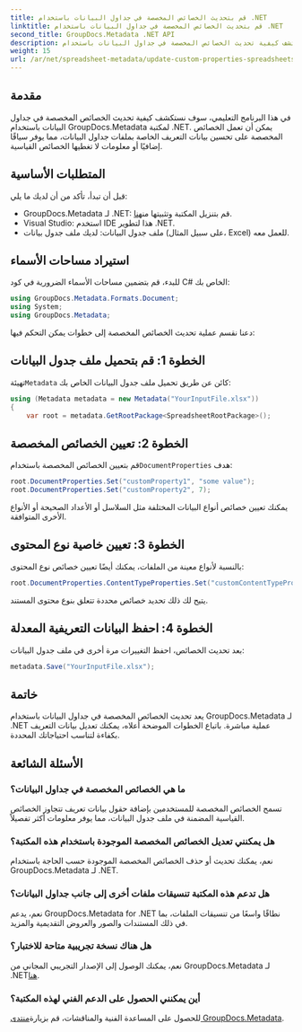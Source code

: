 ```yaml
---
title: قم بتحديث الخصائص المخصصة في جداول البيانات باستخدام .NET
linktitle: قم بتحديث الخصائص المخصصة في جداول البيانات باستخدام .NET
second_title: GroupDocs.Metadata .NET API
description: اكتشف كيفية تحديث الخصائص المخصصة في جداول البيانات باستخدام GroupDocs.Metadata لـ .NET. يعزز هذا البرنامج التعليمي مهاراتك في إدارة البيانات الوصفية بشكل فعال.
weight: 15
url: /ar/net/spreadsheet-metadata/update-custom-properties-spreadsheets/
---
```

## مقدمة
في هذا البرنامج التعليمي، سوف نستكشف كيفية تحديث الخصائص المخصصة في جداول البيانات باستخدام GroupDocs.Metadata لمكتبة .NET. يمكن أن تعمل الخصائص المخصصة على تحسين بيانات التعريف الخاصة بملفات جداول البيانات، مما يوفر سياقًا إضافيًا أو معلومات لا تغطيها الخصائص القياسية.
## المتطلبات الأساسية
قبل أن تبدأ، تأكد من أن لديك ما يلي:
- GroupDocs.Metadata لـ .NET: قم بتنزيل المكتبة وتثبيتها من[هنا](https://releases.groupdocs.com/metadata/net/).
- Visual Studio: استخدم IDE هذا لتطوير .NET.
- ملف جدول البيانات: لديك ملف جدول بيانات (على سبيل المثال، Excel) للعمل معه.

## استيراد مساحات الأسماء
للبدء، قم بتضمين مساحات الأسماء الضرورية في كود C# الخاص بك:
```csharp
using GroupDocs.Metadata.Formats.Document;
using System;
using GroupDocs.Metadata;
```

دعنا نقسم عملية تحديث الخصائص المخصصة إلى خطوات يمكن التحكم فيها:
## الخطوة 1: قم بتحميل ملف جدول البيانات
 تهيئة`Metadata` كائن عن طريق تحميل ملف جدول البيانات الخاص بك:
```csharp
using (Metadata metadata = new Metadata("YourInputFile.xlsx"))
{
    var root = metadata.GetRootPackage<SpreadsheetRootPackage>();
```
## الخطوة 2: تعيين الخصائص المخصصة
 قم بتعيين الخصائص المخصصة باستخدام`DocumentProperties` هدف:
```csharp
root.DocumentProperties.Set("customProperty1", "some value");
root.DocumentProperties.Set("customProperty2", 7);
```
يمكنك تعيين خصائص أنواع البيانات المختلفة مثل السلاسل أو الأعداد الصحيحة أو الأنواع الأخرى المتوافقة.
## الخطوة 3: تعيين خاصية نوع المحتوى
بالنسبة لأنواع معينة من الملفات، يمكنك أيضًا تعيين خصائص نوع المحتوى:
```csharp
root.DocumentProperties.ContentTypeProperties.Set("customContentTypeProperty", "custom value");
```
يتيح لك ذلك تحديد خصائص محددة تتعلق بنوع محتوى المستند.
## الخطوة 4: احفظ البيانات التعريفية المعدلة
بعد تحديث الخصائص، احفظ التغييرات مرة أخرى في ملف جدول البيانات:
```csharp
metadata.Save("YourInputFile.xlsx");
```

## خاتمة
يعد تحديث الخصائص المخصصة في جداول البيانات باستخدام GroupDocs.Metadata لـ .NET عملية مباشرة. باتباع الخطوات الموضحة أعلاه، يمكنك تعديل بيانات التعريف بكفاءة لتناسب احتياجاتك المحددة.

## الأسئلة الشائعة
### ما هي الخصائص المخصصة في جداول البيانات؟
تسمح الخصائص المخصصة للمستخدمين بإضافة حقول بيانات تعريف تتجاوز الخصائص القياسية المضمنة في ملف جدول البيانات، مما يوفر معلومات أكثر تفصيلاً.
### هل يمكنني تعديل الخصائص المخصصة الموجودة باستخدام هذه المكتبة؟
نعم، يمكنك تحديث أو حذف الخصائص المخصصة الموجودة حسب الحاجة باستخدام GroupDocs.Metadata لـ .NET.
### هل تدعم هذه المكتبة تنسيقات ملفات أخرى إلى جانب جداول البيانات؟
نعم، يدعم GroupDocs.Metadata for .NET نطاقًا واسعًا من تنسيقات الملفات، بما في ذلك المستندات والصور والعروض التقديمية والمزيد.
### هل هناك نسخة تجريبية متاحة للاختبار؟
 نعم، يمكنك الوصول إلى الإصدار التجريبي المجاني من GroupDocs.Metadata لـ .NET[هنا](https://releases.groupdocs.com/).
### أين يمكنني الحصول على الدعم الفني لهذه المكتبة؟
 للحصول على المساعدة الفنية والمناقشات، قم بزيارة[منتدى GroupDocs.Metadata](https://forum.groupdocs.com/c/metadata/14).